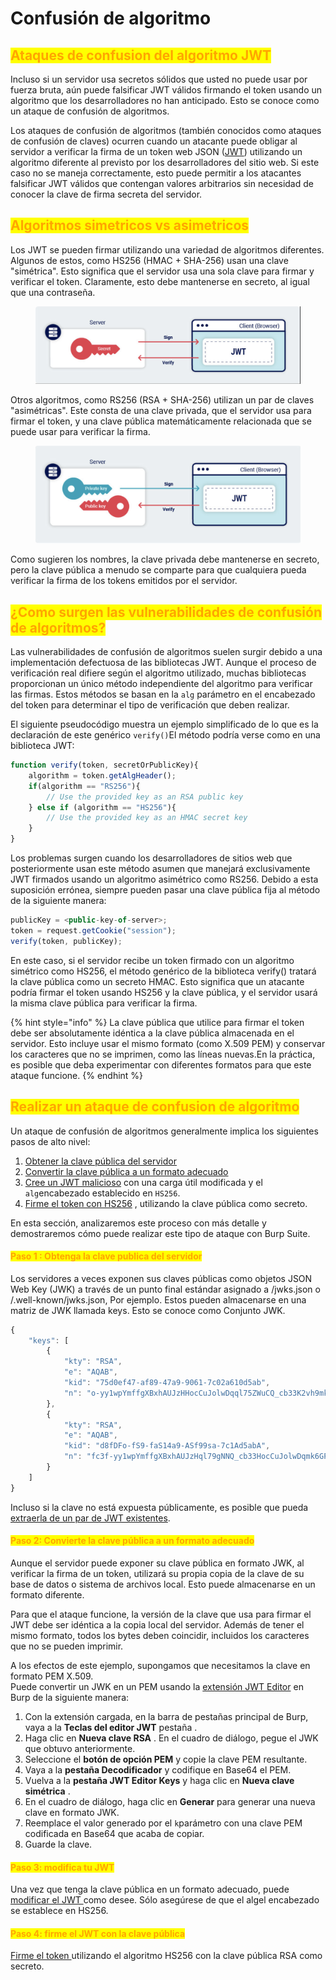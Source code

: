 # Confusión de algoritmo

## <mark style="color:orange;">Ataques de confusion del algoritmo JWT</mark>

Incluso si un servidor usa secretos sólidos que usted no puede usar por fuerza bruta, aún puede falsificar JWT válidos firmando el token usando un algoritmo que los desarrolladores no han anticipado. Esto se conoce como un ataque de confusión de algoritmos.



Los ataques de confusión de algoritmos (también conocidos como ataques de confusión de claves) ocurren cuando un atacante puede obligar al servidor a verificar la firma de un token web JSON ([JWT](https://portswigger.net/web-security/jwt)) utilizando un algoritmo diferente al previsto por los desarrolladores del sitio web. Si este caso no se maneja correctamente, esto puede permitir a los atacantes falsificar JWT válidos que contengan valores arbitrarios sin necesidad de conocer la clave de firma secreta del servidor.



## <mark style="color:orange;">Algoritmos simetricos vs asimetricos</mark>

Los JWT se pueden firmar utilizando una variedad de algoritmos diferentes. Algunos de estos, como HS256 (HMAC + SHA-256) usan una clave "simétrica". Esto significa que el servidor usa una sola clave para firmar y verificar el token. Claramente, esto debe mantenerse en secreto, al igual que una contraseña.

<figure><img src="../../../.gitbook/assets/1.png" alt=""><figcaption></figcaption></figure>

Otros algoritmos, como RS256 (RSA + SHA-256) utilizan un par de claves "asimétricas". Este consta de una clave privada, que el servidor usa para firmar el token, y una clave pública matemáticamente relacionada que se puede usar para verificar la firma.

<figure><img src="../../../.gitbook/assets/1 (9).png" alt=""><figcaption></figcaption></figure>

Como sugieren los nombres, la clave privada debe mantenerse en secreto, pero la clave pública a menudo se comparte para que cualquiera pueda verificar la firma de los tokens emitidos por el servidor.



## <mark style="color:orange;">¿Como surgen las vulnerabilidades de confusión de algoritmos?</mark>

Las vulnerabilidades de confusión de algoritmos suelen surgir debido a una implementación defectuosa de las bibliotecas JWT. Aunque el proceso de verificación real difiere según el algoritmo utilizado, muchas bibliotecas proporcionan un único método independiente del algoritmo para verificar las firmas. Estos métodos se basan en la `alg` parámetro en el encabezado del token para determinar el tipo de verificación que deben realizar.

El siguiente pseudocódigo muestra un ejemplo simplificado de lo que es la declaración de este genérico `verify()`El método podría verse como en una biblioteca JWT:

```javascript
function verify(token, secretOrPublicKey){
    algorithm = token.getAlgHeader();
    if(algorithm == "RS256"){
        // Use the provided key as an RSA public key
    } else if (algorithm == "HS256"){
        // Use the provided key as an HMAC secret key
    }
}
```

Los problemas surgen cuando los desarrolladores de sitios web que posteriormente usan este método asumen que manejará exclusivamente JWT firmados usando un algoritmo asimétrico como RS256. Debido a esta suposición errónea, siempre pueden pasar una clave pública fija al método de la siguiente manera:

```javascript
publicKey = <public-key-of-server>;
token = request.getCookie("session");
verify(token, publicKey);
```

En este caso, si el servidor recibe un token firmado con un algoritmo simétrico como HS256, el método genérico de la biblioteca verify() tratará la clave pública como un secreto HMAC. Esto significa que un atacante podría firmar el token usando HS256 y la clave pública, y el servidor usará la misma clave pública para verificar la firma.

{% hint style="info" %}
La clave pública que utilice para firmar el token debe ser absolutamente idéntica a la clave pública almacenada en el servidor. Esto incluye usar el mismo formato (como X.509 PEM) y conservar los caracteres que no se imprimen, como las líneas nuevas.En la práctica, es posible que deba experimentar con diferentes formatos para que este ataque funcione.
{% endhint %}



## <mark style="color:orange;">Realizar un ataque de confusion de algoritmo</mark>

Un ataque de confusión de algoritmos generalmente implica los siguientes pasos de alto nivel:

1. [Obtener la clave pública del servidor](https://portswigger.net/web-security/jwt/algorithm-confusion#step-1-obtain-the-server-s-public-key)
2. [Convertir la clave pública a un formato adecuado](https://portswigger.net/web-security/jwt/algorithm-confusion#step-2-convert-the-public-key-to-a-suitable-format)
3. [Cree un JWT malicioso](https://portswigger.net/web-security/jwt/algorithm-confusion#step-3-modify-your-jwt) con una carga útil modificada y el `alg`encabezado establecido en `HS256`.
4. [Firme el token con HS256](https://portswigger.net/web-security/jwt/algorithm-confusion#step-4-sign-the-jwt-using-the-public-key) , utilizando la clave pública como secreto.

En esta sección, analizaremos este proceso con más detalle y demostraremos cómo puede realizar este tipo de ataque con Burp Suite.



#### <mark style="color:orange;">Paso 1 : Obtenga la clave publica del servidor</mark>

Los servidores a veces exponen sus claves públicas como objetos JSON Web Key (JWK) a través de un punto final estándar asignado a /jwks.json o /.well-known/jwks.json, Por ejemplo. Estos pueden almacenarse en una matriz de JWK llamada keys. Esto se conoce como Conjunto JWK.

```javascript
{
    "keys": [
        {
            "kty": "RSA",
            "e": "AQAB",
            "kid": "75d0ef47-af89-47a9-9061-7c02a610d5ab",
            "n": "o-yy1wpYmffgXBxhAUJzHHocCuJolwDqql75ZWuCQ_cb33K2vh9mk6GPM9gNN4Y_qTVX67WhsN3JvaFYw-fhvsWQ"
        },
        {
            "kty": "RSA",
            "e": "AQAB",
            "kid": "d8fDFo-fS9-faS14a9-ASf99sa-7c1Ad5abA",
            "n": "fc3f-yy1wpYmffgXBxhAUJzHql79gNNQ_cb33HocCuJolwDqmk6GPM4Y_qTVX67WhsN3JvaFYw-dfg6DH-asAScw"
        }
    ]
}
```

Incluso si la clave no está expuesta públicamente, es posible que pueda [extraerla de un par de JWT existentes](https://portswigger.net/web-security/jwt/algorithm-confusion#deriving-public-keys-from-existing-tokens).



#### <mark style="color:orange;">Paso 2: Convierte la clave pública a un formato adecuado</mark>

Aunque el servidor puede exponer su clave pública en formato JWK, al verificar la firma de un token, utilizará su propia copia de la clave de su base de datos o sistema de archivos local. Esto puede almacenarse en un formato diferente.

Para que el ataque funcione, la versión de la clave que usa para firmar el JWT debe ser idéntica a la copia local del servidor. Además de tener el mismo formato, todos los bytes deben coincidir, incluidos los caracteres que no se pueden imprimir.

A los efectos de este ejemplo, supongamos que necesitamos la clave en formato PEM X.509.\
Puede convertir un JWK en un PEM usando la [extensión JWT Editor](https://portswigger.net/bappstore/26aaa5ded2f74beea19e2ed8345a93dd) en Burp de la siguiente manera:

1. Con la extensión cargada, en la barra de pestañas principal de Burp, vaya a la **Teclas del editor JWT** pestaña .
2. Haga clic en **Nueva clave RSA** . En el cuadro de diálogo, pegue el JWK que obtuvo anteriormente.
3. Seleccione el **botón de opción PEM** y copie la clave PEM resultante.
4. Vaya a la **pestaña Decodificador** y codifique en Base64 el PEM.
5. Vuelva a la **pestaña JWT Editor Keys** y haga clic en **Nueva clave simétrica** .
6. En el cuadro de diálogo, haga clic en **Generar** para generar una nueva clave en formato JWK.
7. Reemplace el valor generado por el `k`parámetro con una clave PEM codificada en Base64 que acaba de copiar.
8. Guarde la clave.



#### <mark style="color:orange;">Paso 3: modifica tu JWT</mark>

Una vez que tenga la clave pública en un formato adecuado, puede [modificar el JWT ](https://portswigger.net/web-security/jwt/working-with-jwts-in-burp-suite#editing-the-contents-of-jwts)como desee. Sólo asegúrese de que el algel encabezado se establece en HS256.



#### <mark style="color:orange;">Paso 4: firme el JWT con la clave pública</mark>

[Firme el token ](https://portswigger.net/web-security/jwt/working-with-jwts-in-burp-suite#signing-jwts)utilizando el algoritmo HS256 con la clave pública RSA como secreto.

